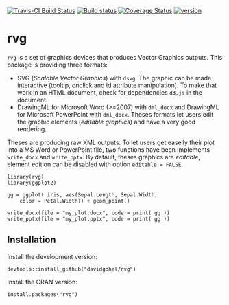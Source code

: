 [![Travis-CI Build Status](https://travis-ci.org/davidgohel/rvg.svg?branch=master)](https://travis-ci.org/davidgohel/rvg)
[![Build status](https://ci.appveyor.com/api/projects/status/github/davidgohel/rvg?branch=master)](https://ci.appveyor.com/project/davidgohel/rvg/branch/master)
[![Coverage Status](https://img.shields.io/codecov/c/github/davidgohel/rvg/master.svg)](https://codecov.io/github/davidgohel/rvg?branch=master)
[![version](http://www.r-pkg.org/badges/version/rvg)](http://www.r-pkg.org/pkg/rvg)

# rvg

`rvg` is a set of graphics devices that produces Vector Graphics outputs. This package 
is providing three formats:

* SVG (*Scalable Vector Graphics*) with `dsvg`. The graphic can be made interactive (tooltip, onclick 
  and id attribute manipulation). To make that work in an HTML document, check for 
  dependencies `d3.js` in the document.
* DrawingML for Microsoft Word (>=2007) with `dml_docx` and DrawingML for Microsoft PowerPoint 
  with `dml_docx`. Theses formats let users edit the graphic elements (*editable graphics*) 
  and have a very good rendering. 

Theses are producing raw XML outputs. To let users get easelly their plot into a MS Word or 
PowerPoint file, two functions have been implements `write_docx` and `write_pptx`. 
By default, theses graphics are *editable*, element edition can be disabled with 
option `editable = FALSE`.

```
library(rvg)
library(ggplot2)

gg = ggplot( iris, aes(Sepal.Length, Sepal.Width, 
    color = Petal.Width)) + geom_point()

write_docx(file = "my_plot.docx", code = print( gg ))
write_pptx(file = "my_plot.pptx", code = print( gg ))
```

## Installation

Install the development version:

    devtools::install_github("davidgohel/rvg")

Install the CRAN version:

    install.packages("rvg")


